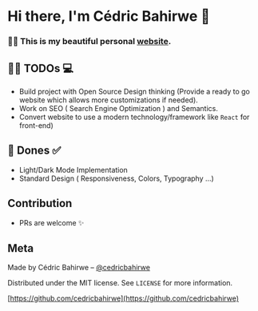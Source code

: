 # Hi there, I'm Cédric Bahirwe 👋

### 🎉📖 This is my beautiful personal [website](https://cedricbahirwe.github.io/).


## ✍🏽 TODOs 💻

- Build project with Open Source Design thinking (Provide a ready to go website which allows more customizations if needed).
- Work on SEO ( Search Engine Optimization ) and Semantics.
- Convert website to use a modern technology/framework like `React` for front-end)

## 🔐 Dones ✅

- Light/Dark Mode Implementation
- Standard Design ( Responsiveness, Colors, Typography ...)


## Contribution

- PRs are welcome ✨

## Meta

Made by Cédric Bahirwe – [@cedricbahirwe](https://twitter.com/cedricbahirwe)

Distributed under the MIT license. See ``LICENSE`` for more information.

[https://github.com/cedricbahirwe](https://github.com/cedricbahirwe)
